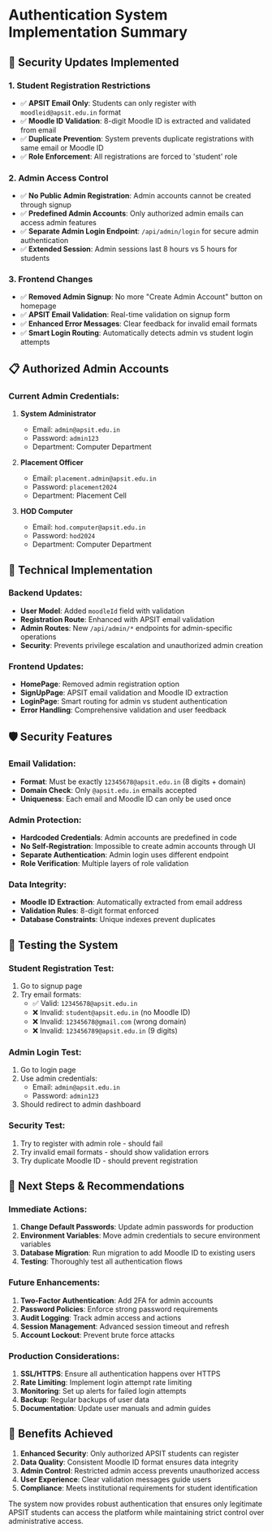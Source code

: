 # Authentication System Implementation Summary

## 🔐 Security Updates Implemented

### 1. **Student Registration Restrictions**
- ✅ **APSIT Email Only**: Students can only register with `moodleid@apsit.edu.in` format
- ✅ **Moodle ID Validation**: 8-digit Moodle ID is extracted and validated from email
- ✅ **Duplicate Prevention**: System prevents duplicate registrations with same email or Moodle ID
- ✅ **Role Enforcement**: All registrations are forced to 'student' role

### 2. **Admin Access Control**
- ✅ **No Public Admin Registration**: Admin accounts cannot be created through signup
- ✅ **Predefined Admin Accounts**: Only authorized admin emails can access admin features
- ✅ **Separate Admin Login Endpoint**: `/api/admin/login` for secure admin authentication
- ✅ **Extended Session**: Admin sessions last 8 hours vs 5 hours for students

### 3. **Frontend Changes**
- ✅ **Removed Admin Signup**: No more "Create Admin Account" button on homepage
- ✅ **APSIT Email Validation**: Real-time validation on signup form
- ✅ **Enhanced Error Messages**: Clear feedback for invalid email formats
- ✅ **Smart Login Routing**: Automatically detects admin vs student login attempts

## 📋 **Authorized Admin Accounts**

### Current Admin Credentials:
1. **System Administrator**
   - Email: `admin@apsit.edu.in`
   - Password: `admin123`
   - Department: Computer Department

2. **Placement Officer**
   - Email: `placement.admin@apsit.edu.in`
   - Password: `placement2024`
   - Department: Placement Cell

3. **HOD Computer**
   - Email: `hod.computer@apsit.edu.in`
   - Password: `hod2024`
   - Department: Computer Department

## 🔧 **Technical Implementation**

### Backend Updates:
- **User Model**: Added `moodleId` field with validation
- **Registration Route**: Enhanced with APSIT email validation
- **Admin Routes**: New `/api/admin/*` endpoints for admin-specific operations
- **Security**: Prevents privilege escalation and unauthorized admin creation

### Frontend Updates:
- **HomePage**: Removed admin registration option
- **SignUpPage**: APSIT email validation and Moodle ID extraction
- **LoginPage**: Smart routing for admin vs student authentication
- **Error Handling**: Comprehensive validation and user feedback

## 🛡️ **Security Features**

### Email Validation:
- **Format**: Must be exactly `12345678@apsit.edu.in` (8 digits + domain)
- **Domain Check**: Only `@apsit.edu.in` emails accepted
- **Uniqueness**: Each email and Moodle ID can only be used once

### Admin Protection:
- **Hardcoded Credentials**: Admin accounts are predefined in code
- **No Self-Registration**: Impossible to create admin accounts through UI
- **Separate Authentication**: Admin login uses different endpoint
- **Role Verification**: Multiple layers of role validation

### Data Integrity:
- **Moodle ID Extraction**: Automatically extracted from email address
- **Validation Rules**: 8-digit format enforced
- **Database Constraints**: Unique indexes prevent duplicates

## 🚀 **Testing the System**

### Student Registration Test:
1. Go to signup page
2. Try email formats:
   - ✅ Valid: `12345678@apsit.edu.in`
   - ❌ Invalid: `student@apsit.edu.in` (no Moodle ID)
   - ❌ Invalid: `12345678@gmail.com` (wrong domain)
   - ❌ Invalid: `123456789@apsit.edu.in` (9 digits)

### Admin Login Test:
1. Go to login page
2. Use admin credentials:
   - Email: `admin@apsit.edu.in`
   - Password: `admin123`
3. Should redirect to admin dashboard

### Security Test:
1. Try to register with admin role - should fail
2. Try invalid email formats - should show validation errors
3. Try duplicate Moodle ID - should prevent registration

## 📝 **Next Steps & Recommendations**

### Immediate Actions:
1. **Change Default Passwords**: Update admin passwords for production
2. **Environment Variables**: Move admin credentials to secure environment variables
3. **Database Migration**: Run migration to add Moodle ID to existing users
4. **Testing**: Thoroughly test all authentication flows

### Future Enhancements:
1. **Two-Factor Authentication**: Add 2FA for admin accounts
2. **Password Policies**: Enforce strong password requirements
3. **Audit Logging**: Track admin access and actions
4. **Session Management**: Advanced session timeout and refresh
5. **Account Lockout**: Prevent brute force attacks

### Production Considerations:
1. **SSL/HTTPS**: Ensure all authentication happens over HTTPS
2. **Rate Limiting**: Implement login attempt rate limiting
3. **Monitoring**: Set up alerts for failed login attempts
4. **Backup**: Regular backups of user data
5. **Documentation**: Update user manuals and admin guides

## 🎯 **Benefits Achieved**

1. **Enhanced Security**: Only authorized APSIT students can register
2. **Data Quality**: Consistent Moodle ID format ensures data integrity
3. **Admin Control**: Restricted admin access prevents unauthorized access
4. **User Experience**: Clear validation messages guide users
5. **Compliance**: Meets institutional requirements for student identification

The system now provides robust authentication that ensures only legitimate APSIT students can access the platform while maintaining strict control over administrative access.